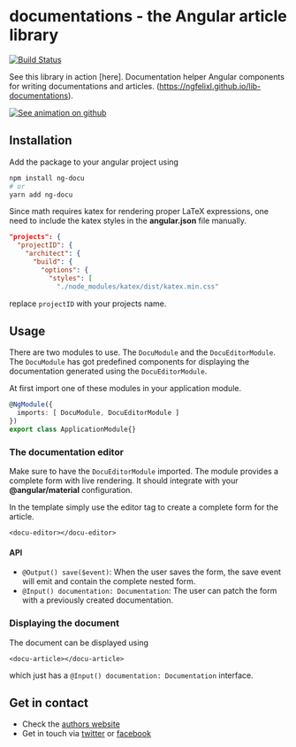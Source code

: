# documentations - the Angular article library

[![Build Status](https://travis-ci.org/ngfelixl/lib-documentations.svg?branch=master)](https://travis-ci.org/ngfelixl/lib-documentations)

See this library in action [here]. Documentation helper Angular components for writing documentations and articles. (https://ngfelixl.github.io/lib-documentations).

[![See animation on github](https://github.com/ngfelixl/lib-documentations/blob/master/projects/documentations/img/animation_docu.gif)](https://github.com/ngfelixl/lib-documentations/blob/master/projects/documentations/img/animation_docu.gif)

## Installation

Add the package to your angular project using

```bash
npm install ng-docu
# or
yarn add ng-docu
```

Since math requires katex for rendering proper LaTeX expressions, one
need to include the katex styles in the **angular.json** file manually.

```json
"projects": {
  "projectID": {
    "architect": {
      "build": {
        "options": {
          "styles": [
            "./node_modules/katex/dist/katex.min.css"
```

replace `projectID` with your projects name.

## Usage

There are two modules to use. The `DocuModule` and the `DocuEditorModule`. The
`DocuModule` has got predefined components for displaying the documentation generated
using the `DocuEditorModule`.

At first import one of these modules in your application module.

```typescript
@NgModule({
  imports: [ DocuModule, DocuEditorModule ]
})
export class ApplicationModule{}
```

### The documentation editor

Make sure to have the `DocuEditorModule` imported. The module provides a complete form with live rendering. It should integrate with your **@angular/material** configuration.

In the template simply use the editor tag to create a complete form for the article.

```
<docu-editor></docu-editor>
```

#### <docu-editor> API

- `@Output() save($event)`: When the user saves the form, the save event will emit and contain the complete nested form.
- `@Input() documentation: Documentation`: The user can patch the form with a previously created documentation.

### Displaying the document

The document can be displayed using

```
<docu-article></docu-article>
```

which just has a `@Input() documentation: Documentation` interface.

## Get in contact

- Check the [authors website](https://felixlemke.com)
- Get in touch via [twitter](https://twitter.com/ngfelixl) or [facebook](https://www.facebook.com/ngfelixlemke/)